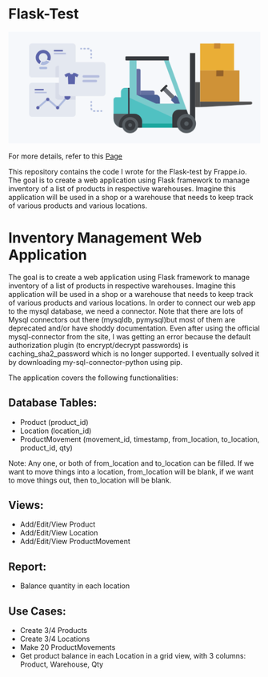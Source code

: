 # Flask-Test

![alt text](./images/inventory.png)

For more details, refer to this [Page](https://frappe.io/flask-test)

This repository contains the code I wrote for the Flask-test by Frappe.io. The goal is to create a web application using Flask framework to manage inventory of a list of products in respective warehouses. Imagine this application will be used in a shop or a warehouse that needs to keep track of various products and various locations. 

# Inventory Management Web Application

The goal is to create a web application using Flask framework to manage inventory of a list of products in respective warehouses. Imagine this application will be used in a shop or a warehouse that needs to keep track of various products and various locations. In order to connect our web app to the mysql database, we need a connector. Note that there are lots of Mysql connectors out there (mysqldb, pymysql)but most of them are deprecated and/or have shoddy documentation. Even after using the official mysql-connector from the site, I was getting an error because the default authorization plugin (to encrypt/decrypt passwords) is caching_sha2_password which is no longer supported. I eventually solved it by downloading my-sql-connector-python using pip. 

The application covers the following functionalities:

## Database Tables:

- Product (product_id)
- Location (location_id)
- ProductMovement (movement_id, timestamp, from_location, to_location, product_id, qty)

Note: Any one, or both of from_location and to_location can be filled. If we want to move things into a location, from_location will be blank, if we want to move things out, then to_location will be blank.

## Views:

- Add/Edit/View Product
- Add/Edit/View Location
- Add/Edit/View ProductMovement

## Report:
- Balance quantity in each location

## Use Cases:
- Create 3/4 Products
- Create 3/4 Locations
- Make 20 ProductMovements
- Get product balance in each Location in a grid view, with 3 columns: Product, Warehouse, Qty






